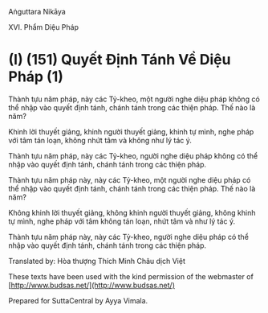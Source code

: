  

Aṅguttara Nikāya

XVI. Phẩm Diệu Pháp

# (I) (151) Quyết Ðịnh Tánh Về Diệu Pháp (1)

Thành tựu năm pháp, này các Tỷ-kheo, một người nghe diệu pháp không có thể nhập vào quyết định tánh, chánh tánh trong các thiện pháp. Thế nào là năm?

Khinh lời thuyết giảng, khinh người thuyết giảng, khinh tự mình, nghe pháp với tâm tán loạn, không nhứt tâm và không như lý tác ý.

Thành tựu năm pháp, này các Tỷ-kheo, người nghe diệu pháp không có thể nhập vào quyết định tánh, chánh tánh trong các thiện pháp.

Thành tựu năm pháp này, này các Tỷ-kheo, một người nghe diệu pháp có thể nhập vào quyết định tánh, chánh tánh trong các thiện pháp. Thế nào là năm?

Không khinh lời thuyết giảng, không khinh người thuyết giảng, không khinh tự mình, nghe pháp với tâm không tán loạn, nhứt tâm và như lý tác ý.

Thành tựu năm pháp này, này các Tỷ-kheo, người nghe diệu pháp có thể nhập vào quyết định tánh, chánh tánh trong các thiện pháp.

Translated by: Hòa thượng Thích Minh Châu dịch Việt

These texts have been used with the kind permission of the webmaster of [http://www.budsas.net/](http://www.budsas.net/)

Prepared for SuttaCentral by Ayya Vimala.